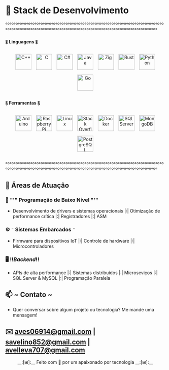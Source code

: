# 🚀 Stack de Desenvolvimento  
°º°º°º°º°º°º°º°º°º°º°º°º°º°º°º°º°º°º°º°º°º°º°º°º°º°º°º°º°º°º°º°º°º°º°º°º°º°º°º°º°º°º°º°º°º°º°º°º°º°º°º°º°º°º°º°º°º°º°º°º°º°º°º°º°º°º°º°º°º°º°º°º°º°º°

#### § Linguagens §

<div align="center">
    <div style="display: flex; flex-wrap: wrap; justify-content: center; gap: 15px; margin: 30px 0;">
        <!-- Tecnologias existentes -->
        <a href="https://isocpp.org/" target="_blank" title="C++">
            <img src="https://upload.wikimedia.org/wikipedia/commons/1/18/ISO_C%2B%2B_Logo.svg" alt="C++" width="50" height="50">
        </a>
        <a href="https://www.iso.org/standard/74528.html" target="_blank" title="C">
            <img src="https://upload.wikimedia.org/wikipedia/commons/thumb/1/18/C_Programming_Language.svg/926px-C_Programming_Language.svg.png" alt="C" width="50" height="50">
        </a>
        <a href="https://dotnet.microsoft.com/" target="_blank" title="C#">
            <img src="https://upload.wikimedia.org/wikipedia/commons/4/4f/Csharp_Logo.png" alt="C#" width="50" height="50">
        </a>
        <a href="https://www.java.com/" target="_blank" title="Java">
            <img src="https://upload.wikimedia.org/wikipedia/en/3/30/Java_programming_language_logo.svg" alt="Java" width="50" height="50">
        </a>
        <a href="https://ziglang.org/" target="_blank" title="Zig">
            <img src="https://ziglang.org/img/zig-logo-dark.svg" alt="Zig" width="50" height="50">
        </a>
        <a href="https://www.rust-lang.org/" target="_blank" title="Rust">
            <img src="https://www.rust-lang.org/static/images/rust-logo-blk.svg" alt="Rust" width="50" height="50">
        </a>
        <a href="https://www.python.org/" target="_blank" title="Python">
            <img src="https://www.python.org/static/community_logos/python-logo.png" alt="Python" width="50" height="50">
        </a>
        <a href="https://go.dev/" target="_blank" title="Go">
            <img src="https://go.dev/images/go-logo-blue.svg" alt="Go" width="50" height="50">
        </a>
    </div>
</div>

#### § Ferramentas §

<div align="center">
    <div style="display: flex; flex-wrap: wrap; justify-content: center; gap: 15px; margin: 30px 0;">
        <!-- Tecnologias existentes -->
        <a href="https://www.arduino.cc/" target="_blank" title="Arduino">
            <img src="https://upload.wikimedia.org/wikipedia/commons/8/87/Arduino_Logo.svg" alt="Arduino" width="50" height="50">
        </a>
        <a href="https://www.raspberrypi.org/" target="_blank" title="Raspberry Pi">
            <img src="https://upload.wikimedia.org/wikipedia/en/thumb/c/cb/Raspberry_Pi_Logo.svg/1920px-Raspberry_Pi_Logo.svg.png" alt="Raspberry Pi" width="50" height="50">
        </a>
        <a href="https://www.linux.org/" target="_blank" title="Linux">
            <img src="https://upload.wikimedia.org/wikipedia/commons/a/af/Tux.png" alt="Linux" width="50" height="50">
        </a>
        <a href="https://stackoverflow.com/" target="_blank" title="Stack Overflow">
            <img src="https://upload.wikimedia.org/wikipedia/commons/e/ef/Stack_Overflow_icon.svg" alt="Stack Overflow" width="50" height="50">
        </a>
        <a href="https://www.docker.com/" target="_blank" title="Docker">
            <img src="https://www.docker.com/wp-content/uploads/2022/03/vertical-logo-monochromatic.png" alt="Docker" width="50" height="50">
        </a>
        <a href="https://www.microsoft.com/sql-server/" target="_blank" title="SQL Server">
            <img src="https://lirp.cdn-website.com/9e5fcf4a/dms3rep/multi/opt/SQL-Server-Logo-640w.jpg" alt="SQL Server" width="50" height="50">
        </a>
        <a href="https://www.mongodb.com/" target="_blank" title="MongoDB">
            <img src="https://www.mongodb.com/assets/images/global/leaf.png" alt="MongoDB" width="50" height="50">
        </a>
        <a href="https://www.postgresql.org/" target="_blank" title="PostgreSQL">
            <img src="https://www.postgresql.org/media/img/about/press/elephant.png" alt="PostgreSQL" width="50" height="50">
        </a>
    </div>
</div>

°º°º°º°º°º°º°º°º°º°º°º°º°º°º°º°º°º°º°º°º°º°º°º°º°º°º°º°º°º°º°º°º°º°º°º°º°º°º°º°º°º°º°º°º°º°º°º°º°º°º°º°º°º°º°º°º°º°º°º°º°º°º°º°º°º°º°º°º°º°º°º°º°º°º°

## 🎯 Áreas de Atuação  
### 🔧 "'" Programação de Baixo Nível "'" 
- Desenvolvimento de drivers e sistemas operacionais |:| Otimização de performance crítica |:| Registradores |:| ASM
### ⚙️ `¨` Sistemas Embarcados `¨`  
- Firmware para dispositivos IoT |:| Controle de hardware |:| Microcontroladores
### 🖥️ !$! Backend !$!  
- APIs de alta performance |:| Sistemas distribuídos |:| Microseviços |:| SQL Server & MySQL |:| Programação Paralela
## 📫 _~_ Contato _~_
- Quer conversar sobre algum projeto ou tecnologia? Me mande uma mensagem!  

✉️ [aves06914@gmail.com](mailto:aves06914@gmail.com)  | [savelino852@gmail.com](mailto:savelino852@gmail.com) | avelleva707@gmail.com
---
<p align="center">__:[⊞]:__ Feito com 💙 por um apaixonado por tecnologia __:[⊞]:__</p>
